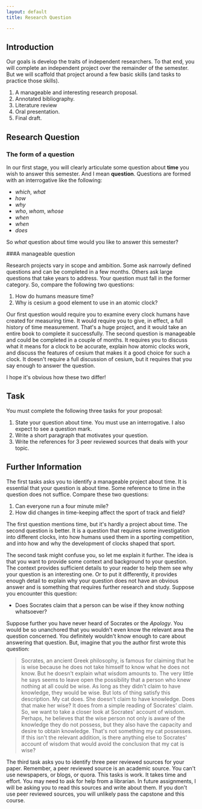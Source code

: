 ```yaml
---
layout: default
title: Research Question

---
```


## Introduction

Our goals is develop the traits of independent researchers. To that end, you will complete an independent project over the remainder of the semester.  But we will scaffold that project around a few basic skills (and tasks to practice those skills).

1. A manageable and interesting research proposal.
2. Annotated bibliography.
3. Literature review
3. Oral presentation.
4. Final draft. 


## Research Question 

### The form of a question

In our first stage, you will clearly articulate some question about **time** you wish to answer this semester. And I mean **question**. Questions are formed with an interrogative like the following: 

+ *which*, *what*
+ *how*
+ *why*
+ *who*, *whom*, *whose* 
+ *when*
+ *when*
+ *does*

So *what* question about time would you like to answer this semester? 

###A manageable question

Research projects vary in scope and ambition. Some ask narrowly defined questions and can be completed in a few months. Others ask large questions that take years to address. Your question must fall in the former category. So, compare the following two questions:

1. How do humans measure time?  
2. Why is cesium a good element to use in an atomic clock? 

Our first question would require you to examine every clock humans have created for measuring time. It would require you to give, in effect, a full history of time measurement. That's a huge project, and it would take an entire book to  complete it successfully. The second question is manageable and could be completed in a couple of months. It requires you to discuss what it means for a clock to be accurate, explain how atomic clocks work, and discuss the features of cesium that makes it a good choice for such a clock. It doesn't require a full discussion of cesium, but it requires that you say enough to answer the question. 

I hope it's obvious how these two differ!

## Task

You must complete the following three tasks for your proposal:  

1. State your question about time. You must use an interrogative. I also expect to see a question mark. 
2. Write a short paragraph that motivates your question.
1. Write the references for 3 peer reviewed sources that deals with your topic. 

## Further Information 

The first tasks asks you to identify a manageable project about time. It is essential that your question is about time. Some reference to time in the question does not suffice. Compare these two questions: 

1. Can everyone run a four minute mile? 
2. How did changes in time-keeping affect the sport of track and field? 

The first question mentions time, but it's hardly a project about time. The second question is better. It is a question that requires some investigation into different clocks, into how humans used them in a sporting competition, and into how and why the development of clocks shaped that sport. 

The second task might confuse you, so let me explain it further. The idea is that you want to provide some context and background to your question. The context provides sufficient details to your reader to help them see why your question is an interesting one. Or to put it differently, it provides enough detail to explain why your question does not have an obvious answer and is something that requires further research and study. Suppose you encounter this question: 

+ Does Socrates claim that a person can be wise if they know nothing whatsoever? 

Suppose further you have never heard of Socrates or the *Apology*. You would be so unanchored that you wouldn't even know the relevant area the question concerned. You definitely wouldn't know enough to care about answering that question. But, imagine that you the author first wrote this question: 

> Socrates, an ancient Greek philosophy, is famous for claiming that he is wise because he does not take himself to know what he does not know. But he doesn't explain what wisdom amounts to. The very little he says seems to leave open the possibility that a person who knew nothing at all could be wise. As long as they didn't claim to have knowledge, they would be wise. But lots of thing satisfy this description. My cat does. She doesn't claim to have knowledge. Does that make her wise? It does from a simple reading of Socrates' claim. So, we want to take a closer look at Socrates' account of wisdom. Perhaps, he believes that the wise person not only is aware of the knowledge they do not possess, but they also have the capacity and desire to obtain knowledge. That's not something my cat possesses. If this isn't the relevant addition, is there anything else to Socrates' account of wisdom that would avoid the conclusion that my cat is wise? 

The third task asks you to identify three peer reviewed sources for your paper. Remember, a peer reviewed source is an academic source. You can't use newspapers, or blogs, or quora. This tasks is work. It takes time and effort. You may need to ask for help from a librarian. In future assignments, I will be asking you to read this sources and write about them. If you don't use peer reviewed sources, you will unlikely pass the capstone and this course. 





